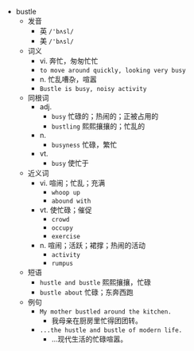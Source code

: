 - bustle
  - 发音
    - 英 `/'bʌsl/`
    - 美 `/'bʌsl/`
  - 词义
    - vi. 奔忙，匆匆忙忙
    - `to move around quickly, looking very busy`
    - n. 忙乱嘈杂，喧嚣
    - `Bustle is busy, noisy activity`
  - 同根词
    - adj.
      - `busy` 忙碌的；热闹的；正被占用的
      - `bustling` 熙熙攘攘的；忙乱的
    - n.
      - `busyness` 忙碌，繁忙
    - vt.
      - `busy` 使忙于
  - 近义词
    - vi. 喧闹；忙乱；充满
      - `whoop up`
      - `abound with`
    - vt. 使忙碌；催促
      - `crowd`
      - `occupy`
      - `exercise`
    - n. 喧闹；活跃；裙撑；热闹的活动
      - `activity`
      - `rumpus`
  - 短语
    - `hustle and bustle` 熙熙攘攘，忙碌 
    - `bustle about` 忙碌；东奔西跑 
  - 例句
    - `My mother bustled around the kitchen.`
      - 我母亲在厨房里忙得团团转。
    - `...the hustle and bustle of modern life.`
      - …现代生活的忙碌喧嚣。

